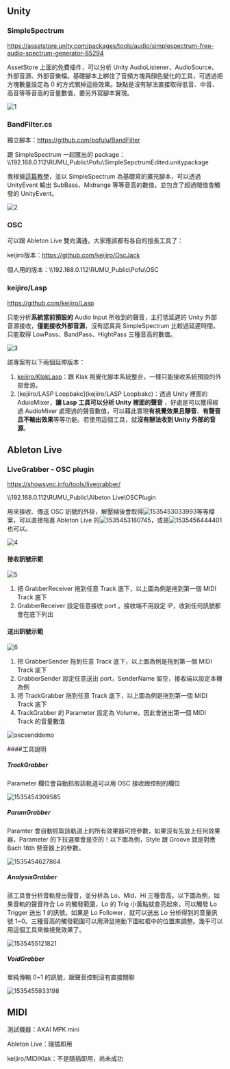 ## Unity

### SimpleSpectrum

https://assetstore.unity.com/packages/tools/audio/simplespectrum-free-audio-spectrum-generator-85294

AssetStore 上面的免費插件，可以分析 Unity AudioListener、AudioSource、外部音源、外部音樂檔。基礎腳本上綁住了音頻方塊與顏色變化的工具，可透過把方塊數量設定為 0 的方式關掉這些效果。缺點是沒有辦法直接取得低音、中音、高音等等音高的音量數值，要另外寫腳本實現。

![1](README.assets/1535451919213.png)



### BandFilter.cs

獨立腳本：https://github.com/pofulu/BandFilter

跟 SimpleSpectrum 一起匯出的 package：\\\192.168.0.112\RUMU_Public\Pofu\SimpleSepctrumEdited.unitypackage

我根據[這篇教學](https://www.youtube.com/watch?v=mHk3ZiKNH48&t=321s)，並以 SimpleSpectrum 為基礎寫的擴充腳本，可以透過 UnityEvent 輸出 SubBass、Midrange 等等音高的數值，並包含了超過閥值會觸發的 UnityEvent。

![2](README.assets/1535451568227.png)



### OSC

可以跟 Ableton Live 雙向溝通，大家應該都有各自的擅長工具了：

keijiro版本：https://github.com/keijiro/OscJack

個人用的版本：\\\192.168.0.112\RUMU_Public\Pofu\OSC



### keijiro/Lasp

https://github.com/keijiro/Lasp

只能分析**系統當前預設的** Audio Input 所收到的聲音，主打低延遲的 Unity 外部音源接收，**僅能接收外部音源**，沒有認真與 SimpleSpectrum 比較過延遲時間，只能取得 LowPass、BandPass、HightPass 三種音高的數值。

![3](README.assets/1535450679862.png)

該專案有以下兩個延伸版本：

1. [keijiro/KlakLasp](keijiro/KlakLasp)：跟 Klak 視覺化腳本系統整合，一樣只能接收系統預設的外部音源。
2. [kejiiro/LASP Loopbakc](kejiiro/LASP Loopbakc)：透過 Unity 裡面的 AduioMixer，**讓 Lasp 工具可以分析 Unity 裡面的聲音** ，好處是可以獲得經過 AudioMixer 處理過的聲音數值，可以藉此實現**有視覺效果且靜音**、**有聲音且不輸出效果**等等功能。若使用這個工具，就**沒有辦法收到 Unity 外部的音源**。



## Ableton Live

### LiveGrabber - OSC plugin

https://showsync.info/tools/livegrabber/

\\\192.168.0.112\RUMU_Public\Albeton Live\OSCPlugin

用來接收、傳送 OSC 訊號的外掛，解壓縮後會取得![1535453033993](README.assets/1535453033993.png)等等檔案，可以直接拖進 Ableton Live 的![1535453180745](README.assets/1535453180745.png)，或是![1535456444401](README.assets/1535456444401.png)也可以。

![4](README.assets/1535453162490.png)



#### 接收訊號示範

![5](README.assets/1535453493931.png)

1. 把 GrabberReceiver 拖到任意 Track 底下，以上圖為例是拖到第一個 MIDI Track 底下
2. GrabberReceiver 設定任意接收 port 。接收端不用設定 IP，收到任何訊號都會在底下列出



#### 送出訊號示範

![6](README.assets/1535453902681.png)

1. 把 GrabberSender 拖到任意 Track 底下，以上圖為例是拖到第一個 MIDI Track 底下
2. GrabberSender  設定任意送出 port，SenderName 留空，接收端以設定本機為例
3. 把 TrackGrabber 拖到任意 Track 底下，以上圖為例是拖到第一個 MIDI Track 底下
4. TrackGrabber 的 Parameter 設定為 Volume，因此會送出第一個 MIDI Track 的音量數值

![oscsenddemo](README.assets/oscsenddemo.gif)



####工具說明

##### TrackGrabber

Parameter 欄位會自動抓取該軌道可以用 OSC 接收跟控制的欄位

![1535454309585](README.assets/1535454309585.png)



##### ParamGrabber

Paramter 會自動抓取該軌道上的所有效果器可控參數，如果沒有先放上任何效果器，Parameter 的下拉選單會是空的！以下圖為例，Style 跟 Groove 就是對應 Bach 16th 琶音器上的參數。

![1535454627864](README.assets/1535454627864.png)



##### AnalysisGrabber

該工具會分析音軌發出聲音，並分析為 Lo、Mid、Hi 三種音高。以下圖為例，如果音軌的聲音符合 Lo 的觸發範圍，Lo 的 Trig 小黃點就會亮起來，可以觸發 Lo Trigger 送出 1 的訊號。如果是 Lo Follower，就可以送出 Lo 分析得到的音量訊號 1~0。三種音高的觸發範圍可以用滑鼠拖動下圖紅框中的位置來調整。幾乎可以用這個工具來做視覺效果了。

![1535455121821](README.assets/1535455121821.png)



##### VoidGrabber

單純傳輸 0~1 的訊號，跟聲音控制沒有直接關聯

![1535455933198](README.assets/1535455933198.png)



## MIDI

測試機器：AKAI MPK mini

Ableton Live：隨插即用

keijiro/MIDIKlak：不是隨插即用，尚未成功